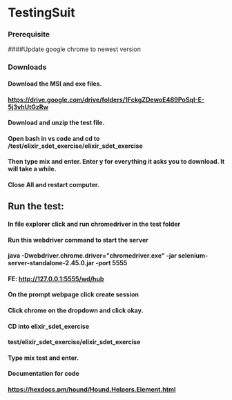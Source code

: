 # TestingSuit

### Prerequisite
####Update google chrome to newest version

### Downloads
#### Download the MSI and exe files. 
#### https://drive.google.com/drive/folders/1FckgZDewoE489PoSqI-E-5j3vhUtGzRw
#### Download and unzip the test file.
#### Open bash in vs code and cd to /test/elixir_sdet_exercise/elixir_sdet_exercise
#### Then type mix and enter. Enter y for everything it asks you to download. It will take a while.
#### Close All and restart computer.

## Run the test:

#### In file explorer click and run chromedriver in the test folder
#### Run this webdriver command to start the server
#### java -Dwebdriver.chrome.driver="chromedriver.exe" -jar selenium-server-standalone-2.45.0.jar -port 5555
#### FE: http://127.0.0.1:5555/wd/hub
#### On the prompt webpage click create session
#### Click chrome on the dropdown and click okay.

#### CD into elixir_sdet_exercise
#### test/elixir_sdet_exercise/elixir_sdet_exercise

#### Type mix test and enter.

#### Documentation for code
#### https://hexdocs.pm/hound/Hound.Helpers.Element.html
